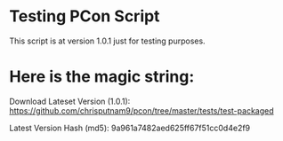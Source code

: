 # Testing PCon Script

This script is at version 1.0.1 just for testing purposes.

# Here is the magic string:

Download Lateset Version (1.0.1):
https://github.com/chrisputnam9/pcon/tree/master/tests/test-packaged

Latest Version Hash (md5):
9a961a7482aed625ff67f51cc0d4e2f9
